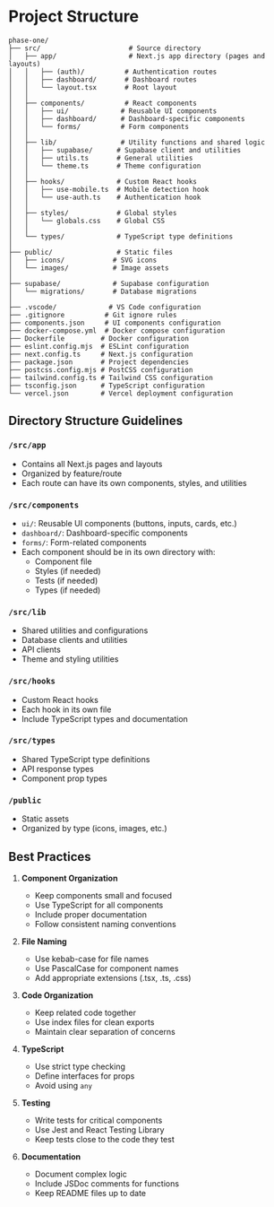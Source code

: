 # Project Structure

```
phase-one/
├── src/                      # Source directory
│   ├── app/                  # Next.js app directory (pages and layouts)
│   │   ├── (auth)/          # Authentication routes
│   │   ├── dashboard/       # Dashboard routes
│   │   └── layout.tsx       # Root layout
│   │
│   ├── components/          # React components
│   │   ├── ui/             # Reusable UI components
│   │   ├── dashboard/      # Dashboard-specific components
│   │   └── forms/          # Form components
│   │
│   ├── lib/                # Utility functions and shared logic
│   │   ├── supabase/      # Supabase client and utilities
│   │   ├── utils.ts       # General utilities
│   │   └── theme.ts       # Theme configuration
│   │
│   ├── hooks/             # Custom React hooks
│   │   ├── use-mobile.ts  # Mobile detection hook
│   │   └── use-auth.ts    # Authentication hook
│   │
│   ├── styles/            # Global styles
│   │   └── globals.css    # Global CSS
│   │
│   └── types/             # TypeScript type definitions
│
├── public/                # Static files
│   ├── icons/            # SVG icons
│   └── images/           # Image assets
│
├── supabase/             # Supabase configuration
│   └── migrations/       # Database migrations
│
├── .vscode/             # VS Code configuration
├── .gitignore          # Git ignore rules
├── components.json     # UI components configuration
├── docker-compose.yml  # Docker compose configuration
├── Dockerfile         # Docker configuration
├── eslint.config.mjs  # ESLint configuration
├── next.config.ts     # Next.js configuration
├── package.json       # Project dependencies
├── postcss.config.mjs # PostCSS configuration
├── tailwind.config.ts # Tailwind CSS configuration
├── tsconfig.json      # TypeScript configuration
└── vercel.json        # Vercel deployment configuration
```

## Directory Structure Guidelines

### `/src/app`
- Contains all Next.js pages and layouts
- Organized by feature/route
- Each route can have its own components, styles, and utilities

### `/src/components`
- `ui/`: Reusable UI components (buttons, inputs, cards, etc.)
- `dashboard/`: Dashboard-specific components
- `forms/`: Form-related components
- Each component should be in its own directory with:
  - Component file
  - Styles (if needed)
  - Tests (if needed)
  - Types (if needed)

### `/src/lib`
- Shared utilities and configurations
- Database clients and utilities
- API clients
- Theme and styling utilities

### `/src/hooks`
- Custom React hooks
- Each hook in its own file
- Include TypeScript types and documentation

### `/src/types`
- Shared TypeScript type definitions
- API response types
- Component prop types

### `/public`
- Static assets
- Organized by type (icons, images, etc.)

## Best Practices

1. **Component Organization**
   - Keep components small and focused
   - Use TypeScript for all components
   - Include proper documentation
   - Follow consistent naming conventions

2. **File Naming**
   - Use kebab-case for file names
   - Use PascalCase for component names
   - Add appropriate extensions (.tsx, .ts, .css)

3. **Code Organization**
   - Keep related code together
   - Use index files for clean exports
   - Maintain clear separation of concerns

4. **TypeScript**
   - Use strict type checking
   - Define interfaces for props
   - Avoid using `any`

5. **Testing**
   - Write tests for critical components
   - Use Jest and React Testing Library
   - Keep tests close to the code they test

6. **Documentation**
   - Document complex logic
   - Include JSDoc comments for functions
   - Keep README files up to date 